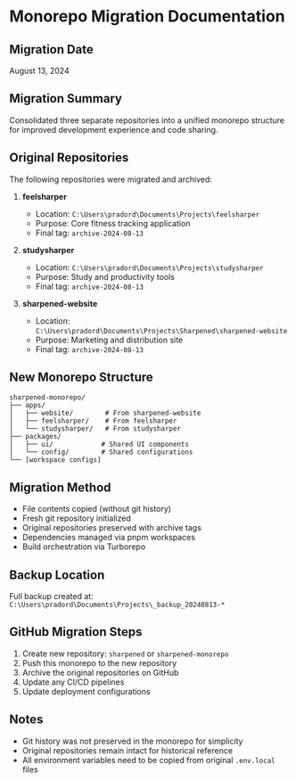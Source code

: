 # Monorepo Migration Documentation

## Migration Date
August 13, 2024

## Migration Summary
Consolidated three separate repositories into a unified monorepo structure for improved development experience and code sharing.

## Original Repositories
The following repositories were migrated and archived:

1. **feelsharper** 
   - Location: `C:\Users\pradord\Documents\Projects\feelsharper`
   - Purpose: Core fitness tracking application
   - Final tag: `archive-2024-08-13`

2. **studysharper**
   - Location: `C:\Users\pradord\Documents\Projects\studysharper`
   - Purpose: Study and productivity tools
   - Final tag: `archive-2024-08-13`

3. **sharpened-website**
   - Location: `C:\Users\pradord\Documents\Projects\Sharpened\sharpened-website`
   - Purpose: Marketing and distribution site
   - Final tag: `archive-2024-08-13`

## New Monorepo Structure
```
sharpened-monorepo/
├── apps/
│   ├── website/        # From sharpened-website
│   ├── feelsharper/    # From feelsharper
│   └── studysharper/   # From studysharper
├── packages/
│   ├── ui/            # Shared UI components
│   └── config/        # Shared configurations
└── [workspace configs]
```

## Migration Method
- File contents copied (without git history)
- Fresh git repository initialized
- Original repositories preserved with archive tags
- Dependencies managed via pnpm workspaces
- Build orchestration via Turborepo

## Backup Location
Full backup created at: `C:\Users\pradord\Documents\Projects\_backup_20240813-*`

## GitHub Migration Steps
1. Create new repository: `sharpened` or `sharpened-monorepo`
2. Push this monorepo to the new repository
3. Archive the original repositories on GitHub
4. Update any CI/CD pipelines
5. Update deployment configurations

## Notes
- Git history was not preserved in the monorepo for simplicity
- Original repositories remain intact for historical reference
- All environment variables need to be copied from original `.env.local` files